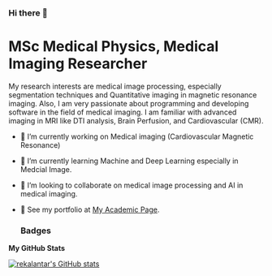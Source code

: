 ### Hi there 👋
MSc Medical Physics, Medical Imaging Researcher
======================================================


My research interests are medical image processing, especially segmentation techniques and Quantitative imaging in magnetic resonance imaging. Also, I am very passionate about programming and developing software in the field of medical imaging. I am familiar with advanced imaging in MRI like DTI analysis, Brain Perfusion, and Cardiovascular (CMR). 


- 🔭 I’m currently working on Medical imaging (Cardiovascular Magnetic Resonance)
- 🌱 I’m currently learning Machine and Deep Learning especially in Medcial Image.
- 👯 I’m looking to collaborate on medical image processing and AI in medical imaging.
- 💬 See my portfolio at [My Academic Page](https://imanazinkhah.github.io/).


  ### Badges

<b>My GitHub Stats</b>

<a href="http://www.github.com/imanazinkhah"><img src="https://github-readme-stats.vercel.app/api?username=imanazinkhah&show_icons=true&hide=&title_color=0891b2&text_color=ffffff&icon_color=0891b2&bg_color=1c1917&hide_border=true&show_icons=true" alt="rekalantar's GitHub stats" /></a>

